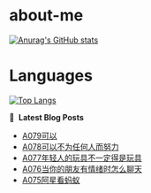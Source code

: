 # about-me
[![Anurag's GitHub stats](https://github-readme-stats.vercel.app/api?username=whitewatercn)](https://github.com/anuraghazra/github-readme-stats)

# Languages
[![Top Langs](https://github-readme-stats.vercel.app/api/top-langs/?username=whitewatercn)](https://github.com/anuraghazra/github-readme-stats)

📕 &nbsp;**Latest Blog Posts**
<!-- BLOG-POST-LIST:START -->
- [A079可以](https://blog.whitewater.wang/a079/)
- [A078可以不为任何人而努力](https://blog.whitewater.wang/a078/)
- [A077年轻人的玩具不一定得是玩具](https://blog.whitewater.wang/a077/)
- [A076当你的朋友有情绪时怎么聊天](https://blog.whitewater.wang/a076/)
- [A075阿星看蚂蚁](https://blog.whitewater.wang/a075/)
<!-- BLOG-POST-LIST:END -->
